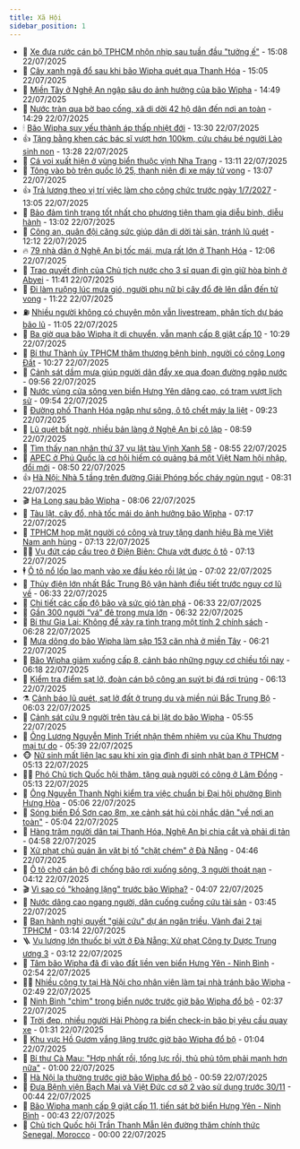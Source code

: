 ```yaml
---
title: Xã Hội
sidebar_position: 1
---
```


<!-- dantri-xa-hoi:START -->
- 🫣 [Xe đưa rước cán bộ TPHCM nhộn nhịp sau tuần đầu &quot;tưởng ế&quot;](https://dantri.com.vn/xa-hoi/xe-dua-ruoc-can-bo-tphcm-nhon-nhip-sau-tuan-dau-tuong-e-20250722220325123.htm) - 15:08 22/07/2025
- 💼 [Cây xanh ngã đổ sau khi bão Wipha quét qua Thanh Hóa](https://dantri.com.vn/xa-hoi/cay-xanh-nga-do-sau-khi-bao-wipha-quet-qua-thanh-hoa-20250722172630220.htm) - 15:05 22/07/2025
- 🎊 [Miền Tây ở Nghệ An ngập sâu do ảnh hưởng của bão Wipha](https://dantri.com.vn/xa-hoi/mien-tay-o-nghe-an-ngap-sau-do-anh-huong-cua-bao-wipha-20250722202401674.htm) - 14:49 22/07/2025
- 🙉 [Nước tràn qua bờ bao cống, xã di dời 42 hộ dân đến nơi an toàn](https://dantri.com.vn/xa-hoi/nuoc-tran-qua-bo-bao-cong-xa-di-doi-42-ho-dan-den-noi-an-toan-20250722211953652.htm) - 14:29 22/07/2025
- 🕯 [Bão Wipha suy yếu thành áp thấp nhiệt đới](https://dantri.com.vn/xa-hoi/bao-wipha-suy-yeu-thanh-ap-thap-nhiet-doi-20250722202351221.htm) - 13:30 22/07/2025
- 👍 [Tặng bằng khen các bác sĩ vượt hơn 100km, cứu cháu bé người Lào sinh non](https://dantri.com.vn/xa-hoi/tang-bang-khen-cac-bac-si-vuot-hon-100km-cuu-chau-be-nguoi-lao-sinh-non-20250722190026093.htm) - 13:28 22/07/2025
- 🤖 [Cá voi xuất hiện ở vùng biển thuộc vịnh Nha Trang](https://dantri.com.vn/xa-hoi/ca-voi-xuat-hien-o-vung-bien-thuoc-vinh-nha-trang-20250722193053079.htm) - 13:11 22/07/2025
- 🙉 [Tông vào bò trên quốc lộ 25, thanh niên đi xe máy tử vong](https://dantri.com.vn/xa-hoi/tong-vao-bo-tren-quoc-lo-25-thanh-nien-di-xe-may-tu-vong-20250722192329237.htm) - 13:07 22/07/2025
- 👍 [Trả lương theo vị trí việc làm cho công chức trước ngày 1/7/2027](https://dantri.com.vn/xa-hoi/tra-luong-theo-vi-tri-viec-lam-cho-cong-chuc-truoc-ngay-172027-20250722191958017.htm) - 13:05 22/07/2025
- 🗽 [Bảo đảm tình trạng tốt nhất cho phương tiện tham gia diễu binh, diễu hành](https://dantri.com.vn/xa-hoi/bao-dam-tinh-trang-tot-nhat-cho-phuong-tien-tham-gia-dieu-binh-dieu-hanh-20250722191406061.htm) - 13:02 22/07/2025
- 🗽 [Công an, quân đội căng sức giúp dân di dời tài sản, tránh lũ quét](https://dantri.com.vn/xa-hoi/cong-an-quan-doi-cang-suc-giup-dan-di-doi-tai-san-tranh-lu-quet-20250722183633344.htm) - 12:12 22/07/2025
- 🔥 [79 nhà dân ở Nghệ An bị tốc mái, mưa rất lớn ở Thanh Hóa](https://dantri.com.vn/xa-hoi/79-nha-dan-o-nghe-an-bi-toc-mai-mua-rat-lon-o-thanh-hoa-20250722183359492.htm) - 12:06 22/07/2025
- 🦒 [Trao quyết định của Chủ tịch nước cho 3 sĩ quan đi gìn giữ hòa bình ở Abyei](https://dantri.com.vn/xa-hoi/trao-quyet-dinh-cua-chu-tich-nuoc-cho-3-si-quan-di-gin-giu-hoa-binh-o-abyei-20250722183258171.htm) - 11:41 22/07/2025
- 🧐 [Đi làm ruộng lúc mưa gió, người phụ nữ bị cây đổ đè lên dẫn đến tử vong](https://dantri.com.vn/xa-hoi/di-lam-ruong-luc-mua-gio-nguoi-phu-nu-bi-cay-do-de-len-dan-den-tu-vong-20250722175925654.htm) - 11:22 22/07/2025
- ⛽️ [Nhiều người không có chuyên môn vẫn livestream, phân tích dự báo bão lũ](https://dantri.com.vn/xa-hoi/nhieu-nguoi-khong-co-chuyen-mon-van-livestream-phan-tich-du-bao-bao-lu-20250722174743239.htm) - 11:05 22/07/2025
- 🚀 [Ba giờ qua bão Wipha ít di chuyển, vẫn mạnh cấp 8 giật cấp 10](https://dantri.com.vn/xa-hoi/ba-gio-qua-bao-wipha-it-di-chuyen-van-manh-cap-8-giat-cap-10-20250722172532695.htm) - 10:29 22/07/2025
- 🦒 [Bí thư Thành ủy TPHCM thăm thương bệnh binh, người có công Long Đất](https://dantri.com.vn/xa-hoi/bi-thu-thanh-uy-tphcm-tham-thuong-benh-binh-nguoi-co-cong-long-dat-20250722163239120.htm) - 10:27 22/07/2025
- 🦅 [Cảnh sát dầm mưa giúp người dân đẩy xe qua đoạn đường ngập nước](https://dantri.com.vn/xa-hoi/canh-sat-dam-mua-giup-nguoi-dan-day-xe-qua-doan-duong-ngap-nuoc-20250722163134373.htm) - 09:56 22/07/2025
- 🚀 [Nước vùng cửa sông ven biển Hưng Yên dâng cao, có trạm vượt lịch sử](https://dantri.com.vn/xa-hoi/nuoc-vung-cua-song-ven-bien-hung-yen-dang-cao-co-tram-vuot-lich-su-20250722164941221.htm) - 09:54 22/07/2025
- 🦅 [Đường phố Thanh Hóa ngập như sông, ô tô chết máy la liệt](https://dantri.com.vn/xa-hoi/duong-pho-thanh-hoa-ngap-nhu-song-o-to-chet-may-la-liet-20250722152335037.htm) - 09:23 22/07/2025
- 🤠 [Lũ quét bất ngờ, nhiều bản làng ở Nghệ An bị cô lập](https://dantri.com.vn/xa-hoi/lu-quet-bat-ngo-nhieu-ban-lang-o-nghe-an-bi-co-lap-20250722141702668.htm) - 08:59 22/07/2025
- 💄 [Tìm thấy nạn nhân thứ 37 vụ lật tàu Vịnh Xanh 58](https://dantri.com.vn/xa-hoi/tim-thay-nan-nhan-thu-37-vu-lat-tau-vinh-xanh-58-20250722151015916.htm) - 08:55 22/07/2025
- 🥷 [APEC ở Phú Quốc là cơ hội hiếm có quảng bá một Việt Nam hội nhập, đổi mới](https://dantri.com.vn/xa-hoi/apec-o-phu-quoc-la-co-hoi-hiem-co-quang-ba-mot-viet-nam-hoi-nhap-doi-moi-20250722141758148.htm) - 08:50 22/07/2025
- 👍 [Hà Nội: Nhà 5 tầng trên đường Giải Phóng bốc cháy ngùn ngụt](https://dantri.com.vn/xa-hoi/ha-noi-nha-5-tang-tren-duong-giai-phong-boc-chay-ngun-ngut-20250722151433028.htm) - 08:31 22/07/2025
- 🎬 [Hạ Long sau bão Wipha](https://dantri.com.vn/xa-hoi/ha-long-sau-bao-wipha-20250722145422293.htm) - 08:06 22/07/2025
- 🦒 [Tàu lật, cây đổ, nhà tốc mái do ảnh hưởng bão Wipha](https://dantri.com.vn/xa-hoi/tau-lat-cay-do-nha-toc-mai-do-anh-huong-bao-wipha-20250722141727936.htm) - 07:17 22/07/2025
- 🌊 [TPHCM họp mặt người có công và truy tặng danh hiệu Bà mẹ Việt Nam anh hùng](https://dantri.com.vn/xa-hoi/tphcm-hop-mat-nguoi-co-cong-va-truy-tang-danh-hieu-ba-me-viet-nam-anh-hung-20250722112541342.htm) - 07:13 22/07/2025
- 🧑‍💻 [Vụ đứt cáp cầu treo ở Điện Biên: Chưa vớt được ô tô](https://dantri.com.vn/xa-hoi/vu-dut-cap-cau-treo-o-dien-bien-chua-vot-duoc-o-to-20250722140412623.htm) - 07:13 22/07/2025
- 🕴 [Ô tô nổ lốp lao mạnh vào xe đầu kéo rồi lật úp](https://dantri.com.vn/xa-hoi/o-to-no-lop-lao-manh-vao-xe-dau-keo-roi-lat-up-20250722134754260.htm) - 07:02 22/07/2025
- 🤔 [Thủy điện lớn nhất Bắc Trung Bộ vận hành điều tiết trước nguy cơ lũ về](https://dantri.com.vn/xa-hoi/thuy-dien-lon-nhat-bac-trung-bo-van-hanh-dieu-tiet-truoc-nguy-co-lu-ve-20250722132420778.htm) - 06:33 22/07/2025
- 💄 [Chi tiết các cấp độ bão và sức gió tàn phá](https://dantri.com.vn/xa-hoi/chi-tiet-cac-cap-do-bao-va-suc-gio-tan-pha-20250722123305045.htm) - 06:33 22/07/2025
- 🧠 [Gần 300 người “vá” đê trong mưa lớn](https://dantri.com.vn/xa-hoi/gan-300-nguoi-va-de-trong-mua-lon-20250722132111049.htm) - 06:32 22/07/2025
- 🦣 [Bí thư Gia Lai: Không để xảy ra tình trạng một tỉnh 2 chính sách](https://dantri.com.vn/xa-hoi/bi-thu-gia-lai-khong-de-xay-ra-tinh-trang-mot-tinh-2-chinh-sach-20250722115806908.htm) - 06:28 22/07/2025
- 💫 [Mưa dông do bão Wipha làm sập 153 căn nhà ở miền Tây](https://dantri.com.vn/xa-hoi/mua-dong-do-bao-wipha-lam-sap-153-can-nha-o-mien-tay-20250722130714990.htm) - 06:21 22/07/2025
- 🚀 [Bão Wipha giảm xuống cấp 8, cảnh báo những nguy cơ chiều tối nay](https://dantri.com.vn/xa-hoi/bao-wipha-giam-xuong-cap-8-canh-bao-nhung-nguy-co-chieu-toi-nay-20250722122058191.htm) - 06:18 22/07/2025
- 🤔 [Kiểm tra điểm sạt lở, đoàn cán bộ công an suýt bị đá rơi trúng](https://dantri.com.vn/xa-hoi/kiem-tra-diem-sat-lo-doan-can-bo-cong-an-suyt-bi-da-roi-trung-20250722123950912.htm) - 06:13 22/07/2025
- ⚗️ [Cảnh báo lũ quét, sạt lở đất ở trung du và miền núi Bắc Trung Bộ](https://dantri.com.vn/xa-hoi/canh-bao-lu-quet-sat-lo-dat-o-trung-du-va-mien-nui-bac-trung-bo-20250722125409005.htm) - 06:03 22/07/2025
- 🫶 [Cảnh sát cứu 9 người trên tàu cá bị lật do bão Wipha](https://dantri.com.vn/xa-hoi/canh-sat-cuu-9-nguoi-tren-tau-ca-bi-lat-do-bao-wipha-20250722123634854.htm) - 05:55 22/07/2025
- 🌮 [Ông Lương Nguyễn Minh Triết nhận thêm nhiệm vụ của Khu Thương mại tự do](https://dantri.com.vn/xa-hoi/ong-luong-nguyen-minh-triet-nhan-them-nhiem-vu-cua-khu-thuong-mai-tu-do-20250722120741637.htm) - 05:39 22/07/2025
- 🐵 [Nữ sinh mất liên lạc sau khi xin gia đình đi sinh nhật bạn ở TPHCM](https://dantri.com.vn/xa-hoi/nu-sinh-mat-lien-lac-sau-khi-xin-gia-dinh-di-sinh-nhat-ban-o-tphcm-20250722112108793.htm) - 05:13 22/07/2025
- 🧑‍🏫 [Phó Chủ tịch Quốc hội thăm, tặng quà người có công ở Lâm Đồng](https://dantri.com.vn/xa-hoi/pho-chu-tich-quoc-hoi-tham-tang-qua-nguoi-co-cong-o-lam-dong-20250722113917099.htm) - 05:13 22/07/2025
- 💫 [Ông Nguyễn Thanh Nghị kiểm tra việc chuẩn bị Đại hội phường Bình Hưng Hòa](https://dantri.com.vn/xa-hoi/ong-nguyen-thanh-nghi-kiem-tra-viec-chuan-bi-dai-hoi-phuong-binh-hung-hoa-20250722103639288.htm) - 05:06 22/07/2025
- 🦩 [Sóng biển Đồ Sơn cao 8m, xe cảnh sát hú còi nhắc dân &quot;về nơi an toàn&quot;](https://dantri.com.vn/xa-hoi/song-bien-do-son-cao-8m-xe-canh-sat-hu-coi-nhac-dan-ve-noi-an-toan-20250722112938400.htm) - 05:04 22/07/2025
- 🦄 [Hàng trăm người dân tại Thanh Hóa, Nghệ An bị chia cắt và phải di tản](https://dantri.com.vn/xa-hoi/hang-tram-nguoi-dan-tai-thanh-hoa-nghe-an-bi-chia-cat-va-phai-di-tan-20250722103200181.htm) - 04:58 22/07/2025
- 💂 [Xử phạt chủ quán ăn vặt bị tố &quot;chặt chém&quot; ở Đà Nẵng](https://dantri.com.vn/xa-hoi/xu-phat-chu-quan-an-vat-bi-to-chat-chem-o-da-nang-20250722112121884.htm) - 04:46 22/07/2025
- 💄 [Ô tô chở cán bộ đi chống bão rơi xuống sông, 3 người thoát nạn](https://dantri.com.vn/xa-hoi/o-to-cho-can-bo-di-chong-bao-roi-xuong-song-3-nguoi-thoat-nan-20250722110221804.htm) - 04:12 22/07/2025
- 🎬 [Vì sao có &quot;khoảng lặng&quot; trước bão Wipha?](https://dantri.com.vn/xa-hoi/vi-sao-co-khoang-lang-truoc-bao-wipha-20250722105237062.htm) - 04:07 22/07/2025
- 👀 [Nước dâng cao ngang người, dân cuống cuồng cứu tài sản](https://dantri.com.vn/xa-hoi/nuoc-dang-cao-ngang-nguoi-dan-cuong-cuong-cuu-tai-san-20250722100548981.htm) - 03:45 22/07/2025
- 💃 [Ban hành nghị quyết &quot;giải cứu&quot; dự án ngăn triều, Vành đai 2 tại TPHCM](https://dantri.com.vn/xa-hoi/ban-hanh-nghi-quyet-giai-cuu-du-an-ngan-trieu-vanh-dai-2-tai-tphcm-20250722095650954.htm) - 03:14 22/07/2025
- 🪜 [Vụ lượng lớn thuốc bị vứt ở Đà Nẵng: Xử phạt Công ty Dược Trung ương 3](https://dantri.com.vn/xa-hoi/vu-luong-lon-thuoc-bi-vut-o-da-nang-xu-phat-cong-ty-duoc-trung-uong-3-20250721211244027.htm) - 03:12 22/07/2025
- 📝 [Tâm bão Wipha đã đi vào đất liền ven biển Hưng Yên - Ninh Bình](https://dantri.com.vn/xa-hoi/tam-bao-wipha-da-di-vao-dat-lien-ven-bien-hung-yen-ninh-binh-20250722093425767.htm) - 02:54 22/07/2025
- 🧑‍💻 [Nhiều công ty tại Hà Nội cho nhân viên làm tại nhà tránh bão Wipha](https://dantri.com.vn/xa-hoi/nhieu-cong-ty-tai-ha-noi-cho-nhan-vien-lam-tai-nha-tranh-bao-wipha-20250722083140289.htm) - 02:49 22/07/2025
- 👺 [Ninh Bình &quot;chìm&quot; trong biển nước trước giờ bão Wipha đổ bộ](https://dantri.com.vn/xa-hoi/ninh-binh-chim-trong-bien-nuoc-truoc-gio-bao-wipha-do-bo-20250722093355849.htm) - 02:37 22/07/2025
- 🌮 [Trời đẹp, nhiều người Hải Phòng ra biển check-in bão bị yêu cầu quay xe](https://dantri.com.vn/xa-hoi/troi-dep-nhieu-nguoi-hai-phong-ra-bien-check-in-bao-bi-yeu-cau-quay-xe-20250722082145329.htm) - 01:31 22/07/2025
- 🤭 [Khu vực Hồ Gươm vắng lặng trước giờ bão Wipha đổ bộ](https://dantri.com.vn/xa-hoi/khu-vuc-ho-guom-vang-lang-truoc-gio-bao-wipha-do-bo-20250722075243329.htm) - 01:04 22/07/2025
- 💪 [Bí thư Cà Mau: &quot;Hợp nhất rồi, tổng lực rồi, thủ phủ tôm phải mạnh hơn nữa&quot;](https://dantri.com.vn/xa-hoi/bi-thu-ca-mau-hop-nhat-roi-tong-luc-roi-thu-phu-tom-phai-manh-hon-nua-20250721180447889.htm) - 01:00 22/07/2025
- 🧰 [Hà Nội lạ thường trước giờ bão Wipha đổ bộ](https://dantri.com.vn/xa-hoi/ha-noi-la-thuong-truoc-gio-bao-wipha-do-bo-20250722074823776.htm) - 00:59 22/07/2025
- 🤡 [Đưa Bệnh viện Bạch Mai và Việt Đức cơ sở 2 vào sử dụng trước 30/11](https://dantri.com.vn/xa-hoi/dua-benh-vien-bach-mai-va-viet-duc-co-so-2-vao-su-dung-truoc-3011-20250722072108402.htm) - 00:44 22/07/2025
- 🦆 [Bão Wipha mạnh cấp 9 giật cấp 11, tiến sát bờ biển Hưng Yên - Ninh Bình](https://dantri.com.vn/xa-hoi/bao-wipha-manh-cap-9-giat-cap-11-tien-sat-bo-bien-hung-yen-ninh-binh-20250722074156059.htm) - 00:43 22/07/2025
- 🦍 [Chủ tịch Quốc hội Trần Thanh Mẫn lên đường thăm chính thức Senegal, Morocco](https://dantri.com.vn/xa-hoi/chu-tich-quoc-hoi-tran-thanh-man-len-duong-tham-chinh-thuc-senegal-morocco-20250721225923885.htm) - 00:00 22/07/2025<!-- dantri-xa-hoi:END -->
